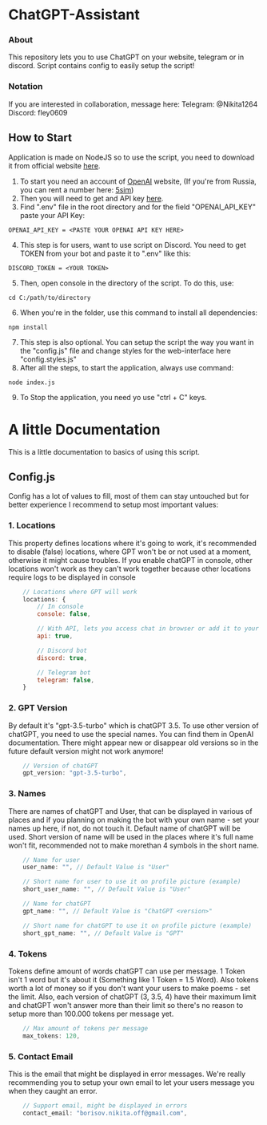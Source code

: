 # ChatGPT-Assistant

### About
This repository lets you to use ChatGPT on your website, telegram or in discord. Script contains config to easily setup the script!

### Notation
If you are interested in collaboration, message here:
Telegram: @Nikita1264
Discord: fley0609

## How to Start

Application is made on NodeJS so to use the script, you need to download it from official website [here](https://nodejs.org/en).

1. To start you need an account of [OpenAI](https://openai.com/) website, (If you're from Russia, you can rent a number here: [5sim](https://5sim.net))
2. Then you will need to get and API key [here](https://platform.openai.com/account/api-keys).
3. Find ".env" file in the root directory and for the field "OPENAI_API_KEY" paste your API Key:
```env
OPENAI_API_KEY = <PASTE YOUR OPENAI API KEY HERE>
```
4. This step is for users, want to use script on Discord. You need to get TOKEN from your bot and paste it to ".env" like this:
```env
DISCORD_TOKEN = <YOUR TOKEN>
```
5. Then, open console in the directory of the script. To do this, use:
```shell
cd C:/path/to/directory
```
6. When you're in the folder, use this command to install all dependencies:
```shell
npm install
```
7. This step is also optional. You can setup the script the way you want in the "config.js" file and change styles for the web-interface here "config.styles.js"
8. After all the steps, to start the application, always use command:
```shell
node index.js
```
9. To Stop the application, you need yo use "ctrl + C" keys.

# A little Documentation
This is a little documentation to basics of using this script. 

## Config.js
Config has a lot of values to fill, most of them can stay untouched but for better experience I recommend to setup most important values:

### 1. Locations
   This property defines locations where it's going to work, it's recommended to disable (false) locations, where GPT won't be or not used at a moment, otherwise it might cause troubles.
   If you enable chatGPT in console, other locations won't work as they can't work together because other locations require logs to be displayed in console
```js
    // Locations where GPT will work
    locations: {
        // In console
        console: false,

        // With API, lets you access chat in browser or add it to your existing website
        api: true,

        // Discord bot
        discord: true,

        // Telegram bot
        telegram: false,
    }
```

### 2. GPT Version
  By default it's "gpt-3.5-turbo" which is chatGPT 3.5. To use other version of chatGPT, you need to use the special names. You can find them in OpenAI documentation. There might appear new or disappear old versions so in the future default version might not work anymore!
```js
    // Version of chatGPT
    gpt_version: "gpt-3.5-turbo",
```

### 3. Names
  There are names of chatGPT and User, that can be displayed in various of places and if you planning on making the bot with your own name - set your names up here, if not, do not touch it. Default name of chatGPT will be used.
  Short version of name will be used in the places where it's full name won't fit, recommended not to make morethan 4 symbols in the short name.
```js
    // Name for user
    user_name: "", // Default Value is "User"

    // Short name for user to use it on profile picture (example)
    short_user_name: "", // Default Value is "User"

    // Name for chatGPT
    gpt_name: "", // Default Value is "ChatGPT <version>"

    // Short name for chatGPT to use it on profile picture (example)
    short_gpt_name: "", // Default Value is "GPT"
```

### 4. Tokens
  Tokens define amount of words chatGPT can use per message. 1 Token isn't 1 word but it's about it (Something like 1 Token = 1.5 Word). Also tokens worth a lot of money so if you don't want your users to make poems - set the limit.
  Also, each version of chatGPT (3, 3.5, 4) have their maximum limit and chatGPT won't answer more than their limit so there's no reason to setup more than 100.000 tokens per message yet.
```js
    // Max amount of tokens per message
    max_tokens: 120,
```

### 5. Contact Email
  This is the email that might be displayed in error messages. We're really recommending you to setup your own email to let your users message you when they caught an error.
```js
    // Support email, might be displayed in errors
    contact_email: "borisov.nikita.off@gmail.com",
```


